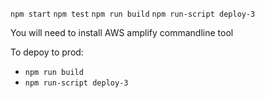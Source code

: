 
`npm start`
`npm test`
`npm run build`
`npm run-script deploy-3`

You will need to install AWS amplify commandline tool

To depoy to prod:
* `npm run build`
* `npm run-script deploy-3`
